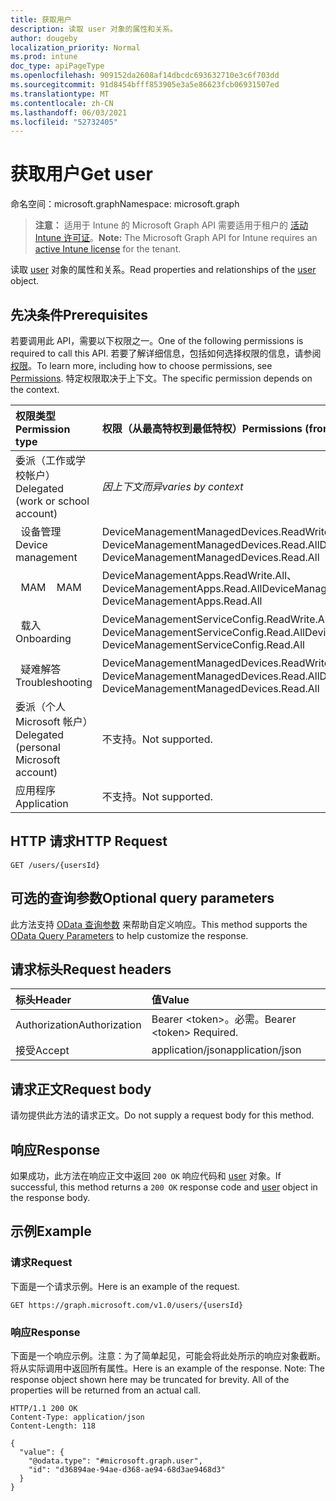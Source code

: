 ```yaml
---
title: 获取用户
description: 读取 user 对象的属性和关系。
author: dougeby
localization_priority: Normal
ms.prod: intune
doc_type: apiPageType
ms.openlocfilehash: 909152da2608af14dbcdc693632710e3c6f703dd
ms.sourcegitcommit: 91d8454bfff853905e3a5e86623fcb06931507ed
ms.translationtype: MT
ms.contentlocale: zh-CN
ms.lasthandoff: 06/03/2021
ms.locfileid: "52732405"
---
```

# <a name="get-user"></a><span data-ttu-id="095f7-103">获取用户</span><span class="sxs-lookup"><span data-stu-id="095f7-103">Get user</span></span>

<span data-ttu-id="095f7-104">命名空间：microsoft.graph</span><span class="sxs-lookup"><span data-stu-id="095f7-104">Namespace: microsoft.graph</span></span>

> <span data-ttu-id="095f7-105">**注意：** 适用于 Intune 的 Microsoft Graph API 需要适用于租户的 [活动 Intune 许可证](https://go.microsoft.com/fwlink/?linkid=839381)。</span><span class="sxs-lookup"><span data-stu-id="095f7-105">**Note:** The Microsoft Graph API for Intune requires an [active Intune license](https://go.microsoft.com/fwlink/?linkid=839381) for the tenant.</span></span>

<span data-ttu-id="095f7-106">读取 [user](../resources/intune-shared-user.md) 对象的属性和关系。</span><span class="sxs-lookup"><span data-stu-id="095f7-106">Read properties and relationships of the [user](../resources/intune-shared-user.md) object.</span></span>

## <a name="prerequisites"></a><span data-ttu-id="095f7-107">先决条件</span><span class="sxs-lookup"><span data-stu-id="095f7-107">Prerequisites</span></span>
<span data-ttu-id="095f7-108">若要调用此 API，需要以下权限之一。</span><span class="sxs-lookup"><span data-stu-id="095f7-108">One of the following permissions is required to call this API.</span></span> <span data-ttu-id="095f7-109">若要了解详细信息，包括如何选择权限的信息，请参阅[权限](/graph/permissions-reference)。</span><span class="sxs-lookup"><span data-stu-id="095f7-109">To learn more, including how to choose permissions, see [Permissions](/graph/permissions-reference).</span></span>  <span data-ttu-id="095f7-110">特定权限取决于上下文。</span><span class="sxs-lookup"><span data-stu-id="095f7-110">The specific permission depends on the context.</span></span>

|<span data-ttu-id="095f7-111">权限类型</span><span class="sxs-lookup"><span data-stu-id="095f7-111">Permission type</span></span>|<span data-ttu-id="095f7-112">权限（从最高特权到最低特权）</span><span class="sxs-lookup"><span data-stu-id="095f7-112">Permissions (from most to least privileged)</span></span>|
|:---|:---|
|<span data-ttu-id="095f7-113">委派（工作或学校帐户）</span><span class="sxs-lookup"><span data-stu-id="095f7-113">Delegated (work or school account)</span></span>| <span data-ttu-id="095f7-114">_因上下文而异_</span><span class="sxs-lookup"><span data-stu-id="095f7-114">_varies by context_</span></span>|
| <span data-ttu-id="095f7-115">&nbsp;&nbsp;设备管理</span><span class="sxs-lookup"><span data-stu-id="095f7-115">&nbsp; &nbsp; Device management</span></span> | <span data-ttu-id="095f7-116">DeviceManagementManagedDevices.ReadWrite.All、DeviceManagementManagedDevices.Read.All</span><span class="sxs-lookup"><span data-stu-id="095f7-116">DeviceManagementManagedDevices.ReadWrite.All, DeviceManagementManagedDevices.Read.All</span></span> |
| <span data-ttu-id="095f7-117">&nbsp;&nbsp;MAM</span><span class="sxs-lookup"><span data-stu-id="095f7-117">&nbsp; &nbsp; MAM</span></span> | <span data-ttu-id="095f7-118">DeviceManagementApps.ReadWrite.All、DeviceManagementApps.Read.All</span><span class="sxs-lookup"><span data-stu-id="095f7-118">DeviceManagementApps.ReadWrite.All, DeviceManagementApps.Read.All</span></span> |
| <span data-ttu-id="095f7-119">&nbsp;&nbsp;载入</span><span class="sxs-lookup"><span data-stu-id="095f7-119">&nbsp; &nbsp; Onboarding</span></span> | <span data-ttu-id="095f7-120">DeviceManagementServiceConfig.ReadWrite.All、DeviceManagementServiceConfig.Read.All</span><span class="sxs-lookup"><span data-stu-id="095f7-120">DeviceManagementServiceConfig.ReadWrite.All, DeviceManagementServiceConfig.Read.All</span></span> |
| <span data-ttu-id="095f7-121">&nbsp;&nbsp;疑难解答</span><span class="sxs-lookup"><span data-stu-id="095f7-121">&nbsp; &nbsp; Troubleshooting</span></span> | <span data-ttu-id="095f7-122">DeviceManagementManagedDevices.ReadWrite.All、DeviceManagementManagedDevices.Read.All</span><span class="sxs-lookup"><span data-stu-id="095f7-122">DeviceManagementManagedDevices.ReadWrite.All, DeviceManagementManagedDevices.Read.All</span></span> |
|<span data-ttu-id="095f7-123">委派（个人 Microsoft 帐户）</span><span class="sxs-lookup"><span data-stu-id="095f7-123">Delegated (personal Microsoft account)</span></span>|<span data-ttu-id="095f7-124">不支持。</span><span class="sxs-lookup"><span data-stu-id="095f7-124">Not supported.</span></span>|
|<span data-ttu-id="095f7-125">应用程序</span><span class="sxs-lookup"><span data-stu-id="095f7-125">Application</span></span>|<span data-ttu-id="095f7-126">不支持。</span><span class="sxs-lookup"><span data-stu-id="095f7-126">Not supported.</span></span>|

## <a name="http-request"></a><span data-ttu-id="095f7-127">HTTP 请求</span><span class="sxs-lookup"><span data-stu-id="095f7-127">HTTP Request</span></span>
<!-- {
  "blockType": "ignored"
}
-->
``` http
GET /users/{usersId}
```

## <a name="optional-query-parameters"></a><span data-ttu-id="095f7-128">可选的查询参数</span><span class="sxs-lookup"><span data-stu-id="095f7-128">Optional query parameters</span></span>
<span data-ttu-id="095f7-129">此方法支持 [OData 查询参数](/graph/query-parameters) 来帮助自定义响应。</span><span class="sxs-lookup"><span data-stu-id="095f7-129">This method supports the [OData Query Parameters](/graph/query-parameters) to help customize the response.</span></span>
## <a name="request-headers"></a><span data-ttu-id="095f7-130">请求标头</span><span class="sxs-lookup"><span data-stu-id="095f7-130">Request headers</span></span>
|<span data-ttu-id="095f7-131">标头</span><span class="sxs-lookup"><span data-stu-id="095f7-131">Header</span></span>|<span data-ttu-id="095f7-132">值</span><span class="sxs-lookup"><span data-stu-id="095f7-132">Value</span></span>|
|:---|:---|
|<span data-ttu-id="095f7-133">Authorization</span><span class="sxs-lookup"><span data-stu-id="095f7-133">Authorization</span></span>|<span data-ttu-id="095f7-134">Bearer &lt;token&gt;。必需。</span><span class="sxs-lookup"><span data-stu-id="095f7-134">Bearer &lt;token&gt; Required.</span></span>|
|<span data-ttu-id="095f7-135">接受</span><span class="sxs-lookup"><span data-stu-id="095f7-135">Accept</span></span>|<span data-ttu-id="095f7-136">application/json</span><span class="sxs-lookup"><span data-stu-id="095f7-136">application/json</span></span>|

## <a name="request-body"></a><span data-ttu-id="095f7-137">请求正文</span><span class="sxs-lookup"><span data-stu-id="095f7-137">Request body</span></span>
<span data-ttu-id="095f7-138">请勿提供此方法的请求正文。</span><span class="sxs-lookup"><span data-stu-id="095f7-138">Do not supply a request body for this method.</span></span>

## <a name="response"></a><span data-ttu-id="095f7-139">响应</span><span class="sxs-lookup"><span data-stu-id="095f7-139">Response</span></span>
<span data-ttu-id="095f7-140">如果成功，此方法在响应正文中返回 `200 OK` 响应代码和 [user](../resources/intune-shared-user.md) 对象。</span><span class="sxs-lookup"><span data-stu-id="095f7-140">If successful, this method returns a `200 OK` response code and [user](../resources/intune-shared-user.md) object in the response body.</span></span>

## <a name="example"></a><span data-ttu-id="095f7-141">示例</span><span class="sxs-lookup"><span data-stu-id="095f7-141">Example</span></span>

### <a name="request"></a><span data-ttu-id="095f7-142">请求</span><span class="sxs-lookup"><span data-stu-id="095f7-142">Request</span></span>
<span data-ttu-id="095f7-143">下面是一个请求示例。</span><span class="sxs-lookup"><span data-stu-id="095f7-143">Here is an example of the request.</span></span>

``` http
GET https://graph.microsoft.com/v1.0/users/{usersId}
```

### <a name="response"></a><span data-ttu-id="095f7-144">响应</span><span class="sxs-lookup"><span data-stu-id="095f7-144">Response</span></span>
<span data-ttu-id="095f7-p102">下面是一个响应示例。注意：为了简单起见，可能会将此处所示的响应对象截断。将从实际调用中返回所有属性。</span><span class="sxs-lookup"><span data-stu-id="095f7-p102">Here is an example of the response. Note: The response object shown here may be truncated for brevity. All of the properties will be returned from an actual call.</span></span>

``` http
HTTP/1.1 200 OK
Content-Type: application/json
Content-Length: 118

{
  "value": {
    "@odata.type": "#microsoft.graph.user",
    "id": "d36894ae-94ae-d368-ae94-68d3ae9468d3"
  }
}
```